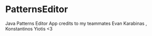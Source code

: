 # PatternsEditor
Java Patterns Editor App
credits to my teammates Evan Karabinas , Konstantinos Yiotis <3
